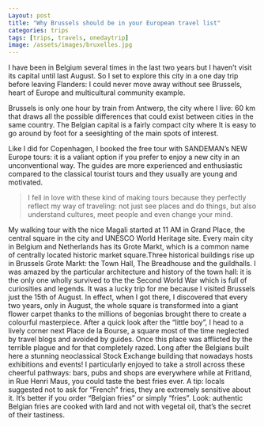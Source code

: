 ```yaml
---
Layout: post
title: "Why Brussels should be in your European travel list"
categories: trips
tags: [trips, travels, onedaytrip]
image: /assets/images/bruxelles.jpg
---
```


I have been in Belgium several times in the last two years but I haven’t visit its capital until last August. So I set to explore this city in a one day trip before leaving Flanders: I could never move away without see Brussels, heart of Europe and multicultural community example.

Brussels is only one hour by train from Antwerp, the city where I live: 60 km that draws all the possible differences that could exist between cities in the same country.  The Belgian capital is a fairly compact city where It is easy to go around by foot for a seesighting of the main spots of interest.

Like I did for Copenhagen, I booked the free tour with SANDEMAN’s NEW Europe tours: it is a valiant option if you prefer to enjoy a new city  in an unconventional way.  The guides are more experienced and enthusiastic compared to the classical tourist tours and they usually are young and motivated. 
>I fell in love with these kind of making tours because they perfectly reflect my way of traveling: not just see places and do things, but also understand cultures, meet people and even change your mind.

My walking tour with the nice Magali started at 11 AM in Grand Place,  the central square in the city and UNESCO World Heritage site. Every main city in Belgium and Netherlands has its Grote Markt, which is a common name of centrally located historic market square.Three historical buildings rise up in Brussels Grote Markt: the Town Hall, The Breadhouse and the guildhalls. I was amazed by the particular architecture and history of the town hall: it is the only one wholly survived to the the Second World War which is full of curiosities and legends.
It was a lucky trip for me because I visited Brussels just the 15th of August. In effect, when I got there, I discovered that every two years, only in August, the whole square is transformed into a giant flower carpet thanks to the millions of begonias brought there to create a colourful masterpiece.
After a quick look after the “little boy”, I head to a lively corner next Place de la Bourse, a square most of the time neglected by travel blogs and avoided by guides. Once this place was afflicted by the terrible plague and for that completely razed. Long after the Belgians built here a stunning neoclassical Stock Exchange building that nowadays hosts exhibitions and events! I particularly enjoyed to take a stroll across these cheerful pathways: bars, pubs and shops are everywhere while at Fritland, in Rue Henri Maus, you could taste the best fries ever. A tip: locals suggested not to ask for “French” fries, they are extremely sensitive about it. It’s better if you order “Belgian fries” or simply “fries”. Look: authentic Belgian fries are cooked with lard and not with vegetal oil, that’s the secret of their tastiness. 

